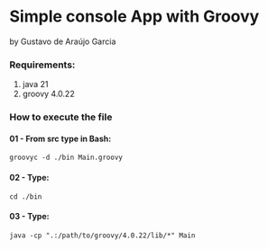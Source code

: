 # Simple console App with Groovy

by Gustavo de Araújo Garcia

### Requirements:
1. java 21
2. groovy 4.0.22

### How to execute the file
#### 01 - From src type in Bash:
```groovyc -d ./bin Main.groovy```
#### 02 - Type:
```cd ./bin```
#### 03 - Type:
```java -cp ".:/path/to/groovy/4.0.22/lib/*" Main```